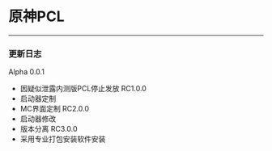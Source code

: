 # 原神PCL
------------
### 更新日志
Alpha 0.0.1
- 因疑似泄露内测版PCL停止发放
RC1.0.0
- 启动器定制
- MC界面定制
RC2.0.0
- 启动器修改
- 版本分离
RC3.0.0
- 采用专业打包安装软件安装
